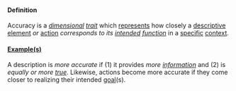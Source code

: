 #### Definition

Accuracy is a *[dimensional](https://github.com/gcassel/Modular-Organization-Terminology/blob/master/terms/dimension.md) [trait](https://github.com/gcassel/Modular-Organization-Terminology/blob/master/terms/trait.md)* which [represents](https://github.com/gcassel/Modular-Organization-Terminology/blob/master/terms/represent.md) how closely a [descriptive](https://github.com/gcassel/Modular-Organization-Terminology/blob/master/terms/describe.md) [element](https://github.com/gcassel/Modular-Organization-Terminology/blob/master/terms/element.md) *or* [action](https://github.com/gcassel/Modular-Organization-Terminology/blob/master/terms/act.md) *corresponds to its [intended](https://github.com/gcassel/Modular-Organization-Terminology/blob/master/terms/intend.md) [function](https://github.com/gcassel/Modular-Organization-Terminology/blob/master/terms/function.md)* in a [specific](https://github.com/gcassel/Modular-Organization-Terminology/blob/master/terms/specific.md) [context](https://github.com/gcassel/Modular-Organization-Terminology/blob/master/terms/context.md).

#### [Example(s)](https://github.com/gcassel/Modular-Organization-Terminology/blob/master/terms/example.md)

A description is *more accurate* if (1) it provides *more [information](https://github.com/gcassel/Modular-Organization-Terminology/blob/master/terms/information.md)* and (2) is *equally or more [true](https://github.com/gcassel/Modular-Organization-Terminology/blob/master/terms/true.md)*.   Likewise, actions become more accurate if they come closer to realizing their intended [goal](https://github.com/gcassel/Modular-Organization-Terminology/blob/master/terms/action.md)(s).
